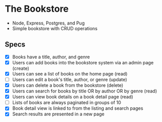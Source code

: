# The Bookstore
- Node, Express, Postgres, and Pug
- Simple bookstore with CRUD operations





## Specs
- [X] Books have a title, author, and genre
- [X] Users can add books into the bookstore system via an admin page (create)
- [X] Users can see a list of books on the home page (read)
- [ ] Users can edit a book's title, author, or genre (update)
- [X] Users can delete a book from the bookstore (delete)
- [X] Users can search for books by title OR by author OR by genre (read)
- [X] Users can view book details on a book detail page (read)
- [ ] Lists of books are always paginated in groups of 10
- [X] Book detail view is linked to from the listing and search pages
- [X] Search results are presented in a new page
